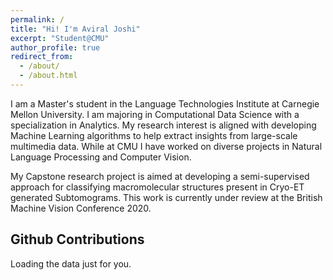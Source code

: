```yaml
---
permalink: /
title: "Hi! I'm Aviral Joshi"
excerpt: "Student@CMU"
author_profile: true
redirect_from: 
  - /about/
  - /about.html
---
```


I am a Master's student in the Language Technologies Institute at Carnegie Mellon University. I am majoring in Computational Data Science with a specialization in Analytics. My research interest is aligned with developing Machine Learning algorithms to help extract insights from large-scale multimedia data. While at CMU I have worked on diverse projects in Natural Language Processing and Computer Vision.

My Capstone research project is aimed at developing a semi-supervised approach for classifying macromolecular structures present in Cryo-ET generated Subtomograms. This work is currently under review at the British Machine Vision Conference 2020.



## Github Contributions
<!-- Prepare a container for your calendar. -->
<script
  src="https://cdn.rawgit.com/IonicaBizau/github-calendar/gh-pages/dist/github-calendar.min.js"
>
</script>

<!-- Optionally, include the theme (if you don't want to struggle to write the CSS) -->
<link
  rel="stylesheet"
  href="https://cdn.rawgit.com/IonicaBizau/github-calendar/gh-pages/dist/github-calendar.css"
/>

<!-- Prepare a container for your calendar. -->
<div class="calendar">
    <!-- Loading stuff -->
    Loading the data just for you.
</div>

<script>
    new GitHubCalendar(".calendar", "dataviral");
</script>